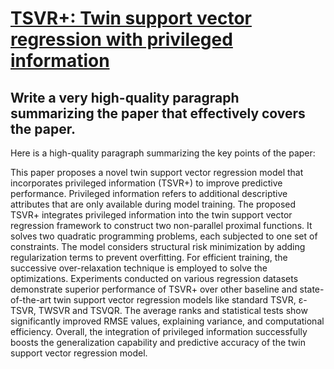 # [TSVR+: Twin support vector regression with privileged information](https://arxiv.org/abs/2312.02596)

## Write a very high-quality paragraph summarizing the paper that effectively covers the paper.

 Here is a high-quality paragraph summarizing the key points of the paper:

This paper proposes a novel twin support vector regression model that incorporates privileged information (TSVR+) to improve predictive performance. Privileged information refers to additional descriptive attributes that are only available during model training. The proposed TSVR+ integrates privileged information into the twin support vector regression framework to construct two non-parallel proximal functions. It solves two quadratic programming problems, each subjected to one set of constraints. The model considers structural risk minimization by adding regularization terms to prevent overfitting. For efficient training, the successive over-relaxation technique is employed to solve the optimizations. Experiments conducted on various regression datasets demonstrate superior performance of TSVR+ over other baseline and state-of-the-art twin support vector regression models like standard TSVR, ε-TSVR, TWSVR and TSVQR. The average ranks and statistical tests show significantly improved RMSE values, explaining variance, and computational efficiency. Overall, the integration of privileged information successfully boosts the generalization capability and predictive accuracy of the twin support vector regression model.
